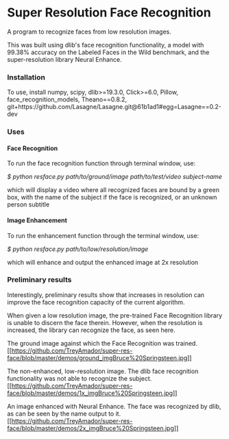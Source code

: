 # Super Resolution Face Recognition

A program to recognize faces from low resolution images.

This was built using dlib's face recognition functionality,
a model with 99.38% accuracy on the Labeled Faces in the Wild benchmark,
and the super-resolution library Neural Enhance.

### Installation

To use, install numpy, scipy, dlib>=19.3.0, Click>=6.0,
 Pillow, face_recognition_models, Theano==0.8.2, git+https://<span></span>github.com/Lasagne/Lasagne.git@61b1ad1#egg=Lasagne==0.2-dev

### Uses

#### Face Recognition
To run the face recognition function through terminal window, use:

<i>$ python resface.py path/to/ground/image path/to/test/video subject-name</i>

which will display a video where all recognized faces are bound
by a green box, with the name of the subject if the face is recognized,
or an unknown person subtitle

#### Image Enhancement

To run the enhancement function through the terminal window, use:

<i>$ python resface.py path/to/low/resolution/image</i>

which will enhance and output the enhanced image at 2x resolution


### Preliminary results

Interestingly, preliminary results show that increases in resolution
can improve the face recognition capacity of the current algorithm.

When given a low resolution image, the pre-trained Face Recognition
library is unable to discern the face therein. However, when the
resolution is increased, the library can recognize the face,
as seen here.

The ground image against which the Face Recognition was trained.
[[https://github.com/TreyAmador/super-res-face/blob/master/demos/ground_imgBruce%20Springsteen.jpg]]

The non-enhanced, low-resolution image.  The dlib face recognition
functionality was not able to recognize the subject.
[[https://github.com/TreyAmador/super-res-face/blob/master/demos/1x_imgBruce%20Springsteen.jpg]]

An image enhanced with Neural Enhance.  The face was recognized
by dlib, as can be seen by the name output to it.
[[https://github.com/TreyAmador/super-res-face/blob/master/demos/2x_imgBruce%20Springsteen.jpg]]
